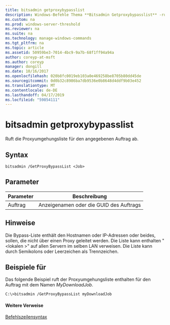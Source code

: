 ```yaml
---
title: bitsadmin getproxybypasslist
description: Windows-Befehle Thema **Bitsadmin Getproxybypasslist** -ruft der Proxyumgehungsliste enthalten für den angegebenen Auftrag ab.
ms.custom: na
ms.prod: windows-server-threshold
ms.reviewer: na
ms.suite: na
ms.technology: manage-windows-commands
ms.tgt_pltfrm: na
ms.topic: article
ms.assetid: 50959be3-7014-4bc9-9a7b-68f1ff94a94a
author: coreyp-at-msft
ms.author: coreyp
manager: dongill
ms.date: 10/16/2017
ms.openlocfilehash: 020b8fc0019eb103a0e469258be8705b80dd45de
ms.sourcegitcommit: 0d0b32c8986ba7db9536e0b8648d4ddf9b03e452
ms.translationtype: MT
ms.contentlocale: de-DE
ms.lasthandoff: 04/17/2019
ms.locfileid: "59854111"
---
```

# <a name="bitsadmin-getproxybypasslist"></a>bitsadmin getproxybypasslist

Ruft die Proxyumgehungsliste für den angegebenen Auftrag ab.

## <a name="syntax"></a>Syntax

```
bitsadmin /GetProxyBypassList <Job>
```

## <a name="parameters"></a>Parameter

|Parameter|Beschreibung|
|---------|-----------|
|Auftrag|Anzeigenamen oder die GUID des Auftrags|

## <a name="remarks"></a>Hinweise

Die Bypass-Liste enthält den Hostnamen oder IP-Adressen oder beides, sollen, die nicht über einen Proxy geleitet werden. Die Liste kann enthalten "\<lokalen >" auf allen Servern im selben LAN verweisen. Die Liste kann durch Semikolons oder Leerzeichen als Trennzeichen.

## <a name="BKMK_examples"></a>Beispiele für

Das folgende Beispiel ruft der Proxyumgehungsliste enthalten für den Auftrag mit dem Namen *MyDownloadJob*.
```
C:\>bitsadmin /GetProxyBypassList myDownloadJob
```

#### <a name="additional-references"></a>Weitere Verweise

[Befehlszeilensyntax](command-line-syntax-key.md)